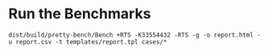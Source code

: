 Run the Benchmarks
==================

	dist/build/pretty-bench/Bench +RTS -K33554432 -RTS -g -o report.html -u report.csv -t templates/report.tpl cases/*
